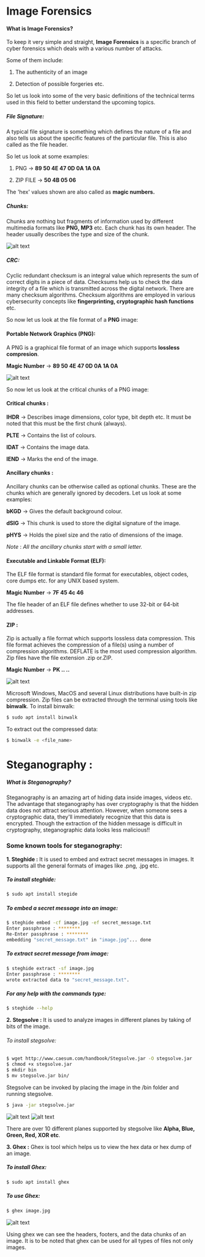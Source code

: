 # __Image Forensics__

#### What is Image Forensics?

To keep it very simple and straight, **Image Forensics** is a specific branch of cyber forensics which deals with a various number of attacks.

Some of them include:

1. The authenticity of an image

2. Detection of possible forgeries etc.

So let us look into some of the very basic definitions of the technical terms used in this field to better understand the upcoming topics.

##### File Signature:

A typical file signature is something which defines the nature of a file and also tells us about the specific features of the particular file. This is also called as the file header.

So let us look at some examples:

1. PNG -> **89 50 4E 47 0D 0A 1A 0A**

2. ZIP FILE -> **50 4B 05 06**

The 'hex' values shown are also called as **magic numbers.**

##### Chunks:

Chunks are nothing but fragments of information used by different multimedia formats like **PNG, MP3** etc.
Each chunk has its own header. The header usually describes the type and size of the chunk.

![alt text](https://github.com/stuxnet999/Image-Forensics/blob/master/Chunk_example.png "Chunk example")

##### CRC:

Cyclic redundant checksum is an integral value which represents the sum of correct digits in a piece of data.
Checksums help us to check the data integrity of a file which is transmitted across the digital network.
There are many checksum algorithms. Checksum algorithms are employed in various cybersecurity concepts like **fingerprinting, cryptographic hash functions** etc. 

So now let us look at the file format of a **PNG** image:

#### Portable Network Graphics (PNG):

A PNG is a graphical file format of an image which supports **lossless compresion**.

**Magic Number** -> **89 50 4E 47 0D 0A 1A 0A**

![alt text](https://github.com/stuxnet999/Image-Forensics/blob/master/PNG_File-Header.png "PNG File Header")

So now let us look at the critical chunks of a PNG image:

#### **Critical chunks** :

**IHDR** -> Describes image dimensions, color type, bit depth etc. It must be noted that this must be the first chunk (always).

**PLTE** -> Contains the list of colours.

**IDAT** -> Contains the image data.

**IEND** -> Marks the end of the image.

#### **Ancillary chunks** :
Ancillary chunks can be otherwise called as optional chunks. These are the chunks which are generally ignored by decoders.
Let us look at some examples:

**bKGD** -> Gives the default background colour.

**dSIG** -> This chunk is used to store the digital signature of the image.

**pHYS** -> Holds the pixel size and the ratio of dimensions of the image.

*_Note_* : *_All the ancillary chunks start with a small letter._*

#### Executable and Linkable Format (ELF):
The ELF file format is standard file format for executables, object codes, core dumps etc. for any UNIX based system.

**Magic Number** -> **7F 45 4c 46**

The file header of an ELF file defines whether to use 32-bit or 64-bit addresses.

#### ZIP :
Zip is actually a file format which supports lossless data compression. This file format achieves the compression of a file(s) using a number of compression algorithms.
DEFLATE is the most used compression algorithm. Zip files have the file extension .zip or.ZIP.

 **Magic Number** -> **PK .. ..**
 
![alt text](https://github.com/stuxnet999/Image-Forensics/blob/master/zip.png "ZIP FILE HEADER")

Microsoft Windows, MacOS and several Linux distributions have built-in zip compression.
Zip files can be extracted through the terminal using tools like **binwalk**.
To install binwalk:
```bash
$ sudo apt install binwalk
```
To extract out the compressed data:
``` bash 
$ binwalk -e <file_name>
```
# Steganography :

##### What is Steganography?
Steganography is an amazing art of hiding data inside images, videos etc. 
The advantage that steganography has over cryptography is that the hidden data does not attract serious attention. However, when someone sees a cryptographic data, they'll immediately recognize that this data is encrypted. Though the extraction of the hidden message is difficult in cryptography, steganographic data looks less malicious!!

### Some known tools for steganography:

**1. Steghide :**
It is used to embed and extract secret messages in images. It supports all the general formats of images like .png, .jpg etc.
##### To install steghide:
```bash
$ sudo apt install stegide
```
##### To embed a secret message into an image:
```bash
$ steghide embed -cf image.jpg -ef secret_message.txt
Enter passphrase : ********
Re-Enter passphrase : ********
embedding "secret_message.txt" in "image.jpg"... done
```
##### To extract secret message from image:
```bash 
$ steghide extract -sf image.jpg
Enter passphrase : ********
wrote extracted data to "secret_message.txt".
```
##### For any help with the commands type:
```bash
$ steghide --help
```
**2. Stegsolve :**
It is used to analyze images in different planes by taking of bits of the image.
###### To install stegsolve:
```bash
$ wget http://www.caesum.com/handbook/Stegsolve.jar -O stegsolve.jar
$ chmod +x stegsolve.jar
$ mkdir bin
$ mv stegsolve.jar bin/
```
Stegsolve can be invoked by placing the image in the /bin folder and running stegsolve. 
```bash
$ java -jar stegsolve.jar
```
![alt text](https://github.com/stuxnet999/Image-Forensics/blob/master/stegsolve-blue.png "The Blue Plane")
![alt text](https://github.com/stuxnet999/Image-Forensics/blob/master/stegsolve-green.png "Green Plane")

There are over 10 different planes supported by stegsolve like **Alpha, Blue, Green, Red, XOR etc**.

**3. Ghex :**
Ghex is tool which helps us to view the hex data or hex dump of an image.
##### To install Ghex:
```bash
$ sudo apt install ghex
```
##### To use Ghex:
```bash
$ ghex image.jpg
```
![alt text](https://github.com/stuxnet999/Image-Forensics/blob/master/ghex.png "Ghex")

Using ghex we can see the headers, footers, and the data chunks of an image.
It is to be noted that ghex can be used for all types of files not only images.
